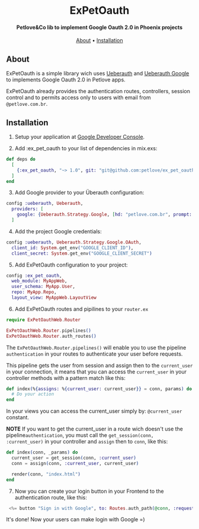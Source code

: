 <h1 align="center">
  <br>
  ExPetOauth
  <br>
</h1>

<h4 align="center">Petlove&Co lib to implement Google Oauth 2.0 in Phoenix projects</h4>

<p align="center">
  <a href="#about">About</a> •
  <a href="#getting-started">Installation</a>
</p>

## About

ExPetOauth is a simple library wich uses [Ueberauth](https://github.com/ueberauth/ueberauth) and [Ueberauth Google](https://github.com/ueberauth/ueberauth_google) to implements Google Oauth 2.0 in Petlove apps.

ExPetOauth already provides the authentication routes, controllers, session control and to permits access only to users with email from `@petlove.com.br`.

## Installation

1. Setup your application at [Google Developer Console](https://console.developers.google.com/home).

2. Add :ex_pet_oauth to your list of dependencies in mix.exs:
```elixir
def deps do
  [
    {:ex_pet_oauth, "~> 1.0", git: "git@github.com:petlove/ex_pet_oauth.git"}
  ]
end
```

3. Add Google provider to your Überauth configuration:
```elixir
config :ueberauth, Ueberauth,
  providers: [
    google: {Ueberauth.Strategy.Google, [hd: "petlove.com.br", prompt: "consent", default_scope: "email profile"]}
  ]
```

4. Add the project Google credentials:
```elixir
config :ueberauth, Ueberauth.Strategy.Google.OAuth,
  client_id: System.get_env("GOOGLE_CLIENT_ID"),
  client_secret: System.get_env("GOOGLE_CLIENT_SECRET")
```

5. Add ExPetOauth configuration to your project:
```elixir
config :ex_pet_oauth,
  web_module: MyAppWeb,
  user_schema: MyApp.User,
  repo: MyApp.Repo,
  layout_view: MyAppWeb.LayoutView
```

6. Add ExPetOauth routes and pipilines to your `router.ex`
```elixir
require ExPetOauthWeb.Router

ExPetOauthWeb.Router.pipelines()
ExPetOauthWeb.Router.auth_routes()
```

The `ExPetOauthWeb.Router.pipelines()` will enable you to use the pipeline `authentication` in your routes to authenticate your user before requests.

This pipeline gets the user from session and assign then to the `current_user` in your connection, it means that you can access the `current_user` in your controller methods with a pattern match like this:

```elixir
def index(%{assigns: %{current_user: current_user}} = conn, params) do
  # Do your action
end
```

In your views you can access the current_user simply by: `@current_user` constant.

**NOTE** If you want to get the current_user in a route wich doesn't use the pipeline`authentication`, you must call the `get_session(conn, :current_user)` in your controller and `assign` then to `conn`, like this:

```elixir
def index(conn, _params) do
  current_user = get_session(conn, :current_user)
  conn = assign(conn, :current_user, current_user)

  render(conn, "index.html")
end
```

7. Now you can create your login button in your Frontend to the authentication route, like this:
```elixir
 <%= button "Sign in with Google", to: Routes.auth_path(@conn, :request, "google") %>
```

It's done! Now your users can make login with Google =)




